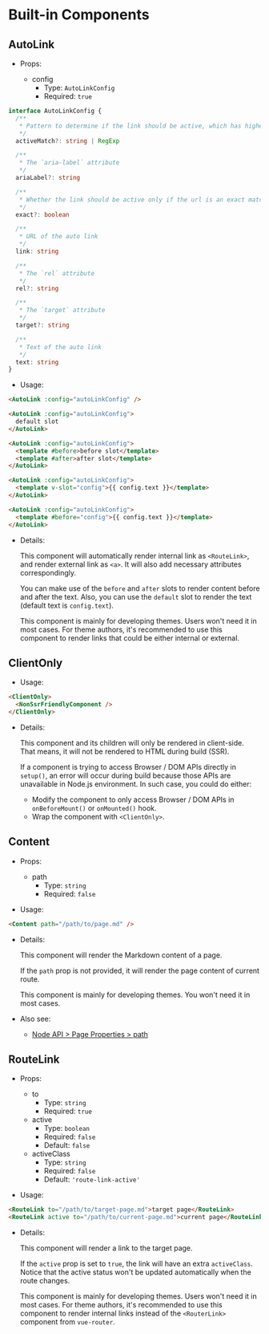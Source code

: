 # Built-in Components

## AutoLink

- Props:

  - config
    - Type: `AutoLinkConfig`
    - Required: `true`

```ts
interface AutoLinkConfig {
  /**
   * Pattern to determine if the link should be active, which has higher priority than `exact`
   */
  activeMatch?: string | RegExp

  /**
   * The `aria-label` attribute
   */
  ariaLabel?: string

  /**
   * Whether the link should be active only if the url is an exact match
   */
  exact?: boolean

  /**
   * URL of the auto link
   */
  link: string

  /**
   * The `rel` attribute
   */
  rel?: string

  /**
   * The `target` attribute
   */
  target?: string

  /**
   * Text of the auto link
   */
  text: string
}
```

- Usage:

```md
<AutoLink :config="autoLinkConfig" />

<AutoLink :config="autoLinkConfig">
  default slot
</AutoLink>

<AutoLink :config="autoLinkConfig">
  <template #before>before slot</template>
  <template #after>after slot</template>
</AutoLink>

<AutoLink :config="autoLinkConfig">
  <template v-slot="config">{{ config.text }}</template>
</AutoLink>

<AutoLink :config="autoLinkConfig">
  <template #before="config">{{ config.text }}</template>
</AutoLink>
```

- Details:

  This component will automatically render internal link as `<RouteLink>`, and render external link as `<a>`. It will also add necessary attributes correspondingly.

  You can make use of the `before` and `after` slots to render content before and after the text. Also, you can use the `default` slot to render the text (default text is `config.text`).

  This component is mainly for developing themes. Users won't need it in most cases. For theme authors, it's recommended to use this component to render links that could be either internal or external.

## ClientOnly

- Usage:

```md
<ClientOnly>
  <NonSsrFriendlyComponent />
</ClientOnly>
```

- Details:

  This component and its children will only be rendered in client-side. That means, it will not be rendered to HTML during build (SSR).

  If a component is trying to access Browser / DOM APIs directly in `setup()`, an error will occur during build because those APIs are unavailable in Node.js environment. In such case, you could do either:

  - Modify the component to only access Browser / DOM APIs in `onBeforeMount()` or `onMounted()` hook.
  - Wrap the component with `<ClientOnly>`.

## Content

- Props:

  - path
    - Type: `string`
    - Required: `false`

- Usage:

```md
<Content path="/path/to/page.md" />
```

- Details:

  This component will render the Markdown content of a page.

  If the `path` prop is not provided, it will render the page content of current route.

  This component is mainly for developing themes. You won't need it in most cases.

- Also see:
  - [Node API > Page Properties > path](./node-api.md#path)

## RouteLink

- Props:

  - to
    - Type: `string`
    - Required: `true`
  - active
    - Type: `boolean`
    - Required: `false`
    - Default: `false`
  - activeClass
    - Type: `string`
    - Required: `false`
    - Default: `'route-link-active'`

- Usage:

```md
<RouteLink to="/path/to/target-page.md">target page</RouteLink>
<RouteLink active to="/path/to/current-page.md">current page</RouteLink>
```

- Details:

  This component will render a link to the target page.

  If the `active` prop is set to `true`, the link will have an extra `activeClass`. Notice that the active status won't be updated automatically when the route changes.

  This component is mainly for developing themes. Users won't need it in most cases. For theme authors, it's recommended to use this component to render internal links instead of the `<RouterLink>` component from `vue-router`.
